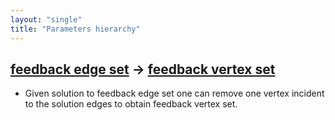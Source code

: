 ```yaml
---
layout: "single"
title: "Parameters hierarchy"
---
```

<!--this is a generated file-->

## [feedback edge set](../HTk9PZ) → [feedback vertex set](../GNOiyB)
* Given solution to feedback edge set one can remove one vertex incident to the solution edges to obtain feedback vertex set.
